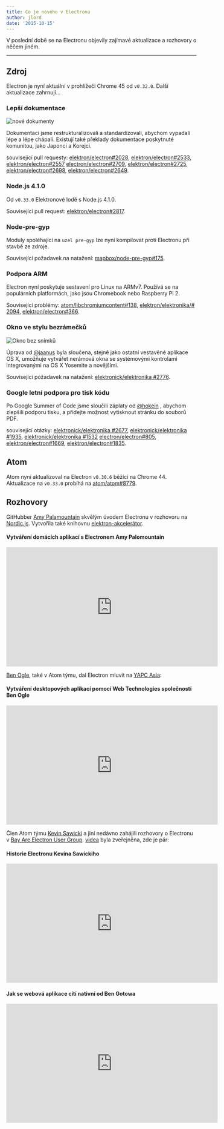 ```yaml
---
title: Co je nového v Electronu
author: jlord
date: '2015-10-15'
---
```


V poslední době se na Electronu objevily zajímavé aktualizace a rozhovory o něčem jiném.

---

## Zdroj

Electron je nyní aktuální v prohlížeči Chrome 45 od `v0.32.0`. Další aktualizace zahrnují...

### Lepší dokumentace

![nové dokumenty](https://cloud.githubusercontent.com/assets/1305617/10520600/d9dc0ae8-731f-11e5-9bd7-c1651639eb2a.png)

Dokumentaci jsme restrukturalizovali a standardizovali, abychom vypadali lépe a lépe chápali. Existují také překlady dokumentace poskytnuté komunitou, jako Japonci a Korejci.

související pull requesty: [elektron/electron#2028](https://github.com/electron/electron/pull/2028), [elektron/electron#2533](https://github.com/electron/electron/pull/2533), [elektron/electron#2557](https://github.com/electron/electron/pull/2557) [electron/electron#2709](https://github.com/electron/electron/pull/2709), [elektron/electron#2725](https://github.com/electron/electron/pull/2725), [elektron/electron#2698](https://github.com/electron/electron/pull/2698), [elektron/electron#2649](https://github.com/electron/electron/pull/2649).

### Node.js 4.1.0

Od `v0.33.0` Elektronové lodě s Node.js 4.1.0.

Související pull request: [elektron/electron#2817](https://github.com/electron/electron/pull/2817).

### Node-pre-gyp

Moduly spoléhající na `uzel pre-gyp` lze nyní kompilovat proti Electronu při stavbě ze zdroje.

Související požadavek na natažení: [mapbox/node-pre-gyp#175](https://github.com/mapbox/node-pre-gyp/pull/175).

### Podpora ARM

Electron nyní poskytuje sestavení pro Linux na ARMv7. Používá se na populárních platformách, jako jsou Chromebook nebo Raspberry Pi 2.

Související problémy: [atom/libchromiumcontent#138](https://github.com/atom/libchromiumcontent/pull/138), [elektron/elektronika/# 2094](https://github.com/electron/electron/pull/2094), [elektron/electron#366](https://github.com/electron/electron/issues/366).

### Okno ve stylu bezrámečků

![Okno bez snímků](https://cloud.githubusercontent.com/assets/184253/9849445/7397d308-5aeb-11e5-896f-08ac7693c8c0.png)

Úprava od [@jaanus](https://github.com/jaanus) byla sloučena, stejně jako ostatní vestavěné aplikace OS X, umožňuje vytvářet nerámová okna se systémovými kontrolami integrovanými na OS X Yosemite a novějšími.

Související požadavek na natažení: [elektronick/elektronika #2776](https://github.com/electron/electron/pull/2776).

### Google letní podpora pro tisk kódu

Po Google Summer of Code jsme sloučili záplaty od [@hokein](https://github.com/hokein) , abychom zlepšili podporu tisku, a přidejte možnost vytisknout stránku do souborů PDF.

související otázky: [elektronick/elektronika #2677](https://github.com/electron/electron/pull/2677), [elektronick/elektronika #1935](https://github.com/electron/electron/pull/1935), [elektronick/elektronika #1532](https://github.com/electron/electron/pull/1532) [electron/electron#805](https://github.com/electron/electron/issues/805), [elektron/electron#1669](https://github.com/electron/electron/pull/1669), [elektron/electron#1835](https://github.com/electron/electron/pull/1835).

## Atom

Atom nyní aktualizoval na Electron `v0.30.6` běžící na Chrome 44. Aktualizace na `v0.33.0` probíhá na [atom/atom#8779](https://github.com/atom/atom/pull/8779).

## Rozhovory

GitHubber [Amy Palamountain](https://github.com/ammeep) skvělým úvodem Electronu v rozhovoru na [Nordic.js](https://nordicjs2015.confetti.events). Vytvořila také knihovnu [elektron-akcelerátor](https://github.com/ammeep/electron-accelerator).

#### Vytváření domácích aplikací s Electronem Amy Palomountain

<div class="video"><iframe width="560" height="315" src="https://www.youtube.com/embed/OHOPSvTltPI" frameborder="0" allowfullscreen></iframe></div>

[Ben Ogle](https://github.com/benogle), také v Atom týmu, dal Electron mluvit na [YAPC Asia](http://yapcasia.org/2015/):

#### Vytváření desktopových aplikací pomocí Web Technologies společností Ben Ogle

<div class="video"><iframe width="560" height="315" src="https://www.youtube.com/embed/WChjh5zaUdw" frameborder="0" allowfullscreen></iframe></div>

Člen Atom týmu [Kevin Sawicki](https://github.com/kevinsawicki) a jiní nedávno zahájili rozhovory o Electronu v [Bay Are Electron User Group](http://www.meetup.com/Bay-Area-Electron-User-Group/). [videa](http://www.wagonhq.com/blog/electron-meetup) byla zveřejněna, zde je pár:

#### Historie Electronu Kevina Sawickiho

<div class="video"><iframe width="560" height="315" src="https://www.youtube.com/embed/tP8Yp1boQ9c" frameborder="0" allowfullscreen></iframe></div>

#### Jak se webová aplikace cítí nativní od Ben Gotowa

<div class="video"><iframe width="560" height="315" src="https://www.youtube.com/embed/JIRXVGVPzn8" frameborder="0" allowfullscreen></iframe></div>


